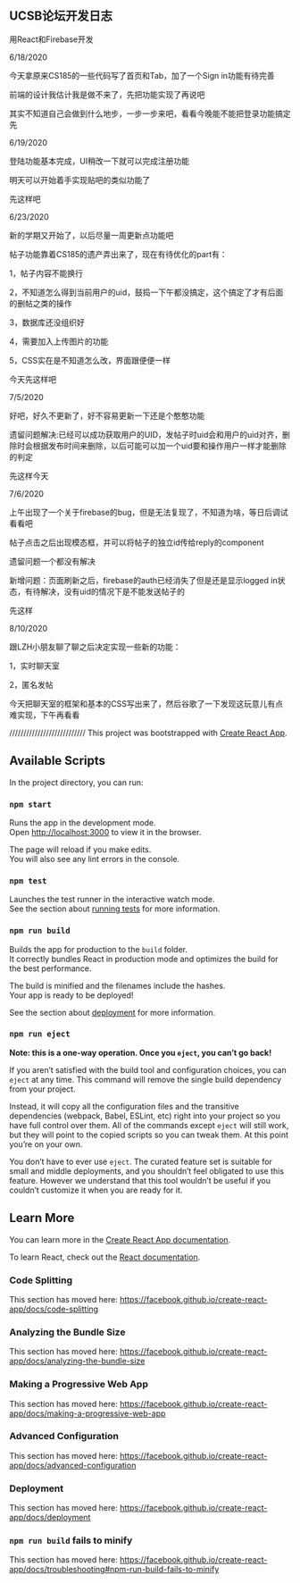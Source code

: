 ## UCSB论坛开发日志

用React和Firebase开发

6/18/2020

今天拿原来CS185的一些代码写了首页和Tab，加了一个Sign in功能有待完善

前端的设计我估计我是做不来了，先把功能实现了再说吧

其实不知道自己会做到什么地步，一步一步来吧，看看今晚能不能把登录功能搞定先

6/19/2020

登陆功能基本完成，UI稍改一下就可以完成注册功能

明天可以开始着手实现贴吧的类似功能了

先这样吧

6/23/2020

新的学期又开始了，以后尽量一周更新点功能吧

帖子功能靠着CS185的遗产弄出来了，现在有待优化的part有：

1，帖子内容不能换行

2，不知道怎么得到当前用户的uid，鼓捣一下午都没搞定，这个搞定了才有后面的删帖之类的操作

3，数据库还没组织好

4，需要加入上传图片的功能

5，CSS实在是不知道怎么改，界面跟便便一样

今天先这样吧

7/5/2020

好吧，好久不更新了，好不容易更新一下还是个憨憨功能

遗留问题解决:已经可以成功获取用户的UID，发帖子时uid会和用户的uid对齐，删除时会根据发布时间来删除，以后可能可以加一个uid要和操作用户一样才能删除的判定

先这样今天

7/6/2020

上午出现了一个关于firebase的bug，但是无法复现了，不知道为啥，等日后调试看看吧

帖子点击之后出现模态框，并可以将帖子的独立id传给reply的component

遗留问题一个都没有解决

新增问题：页面刷新之后，firebase的auth已经消失了但是还是显示logged in状态，有待解决，没有uid的情况下是不能发送帖子的

先这样

8/10/2020

跟LZH小朋友聊了聊之后决定实现一些新的功能：

1，实时聊天室

2，匿名发帖

今天把聊天室的框架和基本的CSS写出来了，然后谷歌了一下发现这玩意儿有点难实现，下午再看看


///////////////////////////
This project was bootstrapped with [Create React App](https://github.com/facebook/create-react-app).

## Available Scripts

In the project directory, you can run:

### `npm start`

Runs the app in the development mode.<br />
Open [http://localhost:3000](http://localhost:3000) to view it in the browser.

The page will reload if you make edits.<br />
You will also see any lint errors in the console.

### `npm test`

Launches the test runner in the interactive watch mode.<br />
See the section about [running tests](https://facebook.github.io/create-react-app/docs/running-tests) for more information.

### `npm run build`

Builds the app for production to the `build` folder.<br />
It correctly bundles React in production mode and optimizes the build for the best performance.

The build is minified and the filenames include the hashes.<br />
Your app is ready to be deployed!

See the section about [deployment](https://facebook.github.io/create-react-app/docs/deployment) for more information.

### `npm run eject`

**Note: this is a one-way operation. Once you `eject`, you can’t go back!**

If you aren’t satisfied with the build tool and configuration choices, you can `eject` at any time. This command will remove the single build dependency from your project.

Instead, it will copy all the configuration files and the transitive dependencies (webpack, Babel, ESLint, etc) right into your project so you have full control over them. All of the commands except `eject` will still work, but they will point to the copied scripts so you can tweak them. At this point you’re on your own.

You don’t have to ever use `eject`. The curated feature set is suitable for small and middle deployments, and you shouldn’t feel obligated to use this feature. However we understand that this tool wouldn’t be useful if you couldn’t customize it when you are ready for it.

## Learn More

You can learn more in the [Create React App documentation](https://facebook.github.io/create-react-app/docs/getting-started).

To learn React, check out the [React documentation](https://reactjs.org/).

### Code Splitting

This section has moved here: https://facebook.github.io/create-react-app/docs/code-splitting

### Analyzing the Bundle Size

This section has moved here: https://facebook.github.io/create-react-app/docs/analyzing-the-bundle-size

### Making a Progressive Web App

This section has moved here: https://facebook.github.io/create-react-app/docs/making-a-progressive-web-app

### Advanced Configuration

This section has moved here: https://facebook.github.io/create-react-app/docs/advanced-configuration

### Deployment

This section has moved here: https://facebook.github.io/create-react-app/docs/deployment

### `npm run build` fails to minify

This section has moved here: https://facebook.github.io/create-react-app/docs/troubleshooting#npm-run-build-fails-to-minify
